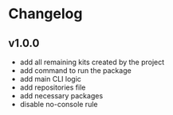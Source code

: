 # Changelog

## v1.0.0

- add all remaining kits created by the project
- add command to run the package
- add main CLI logic
- add repositories file
- add necessary packages
- disable no-console rule
